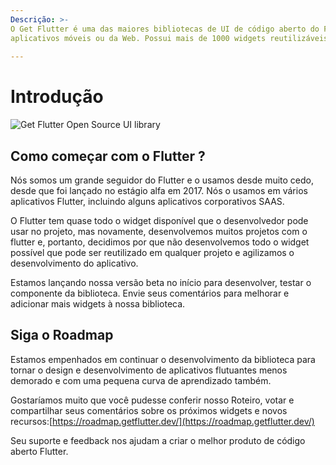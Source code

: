 ```yaml
---
Descrição: >-
O Get Flutter é uma das maiores bibliotecas de UI de código aberto do Flutter para 
aplicativos móveis ou da Web. Possui mais de 1000 widgets reutilizáveis pré-construídos.
  
---
```


# Introdução

![Get Flutter Open Source UI library](https://ik.imagekit.io/ionicfirebaseapp/docs/tr:dpr-auto,tr:w-auto-1300/github-settings_2_6MxhZpdf5.png)

## Como começar com o Flutter ?


Nós somos um grande seguidor do Flutter e o usamos desde muito cedo, desde que foi lançado no estágio alfa em 2017. Nós o usamos em vários aplicativos Flutter, incluindo alguns aplicativos corporativos SAAS. 

O Flutter tem quase todo o widget disponível que o desenvolvedor pode usar no projeto, mas novamente, desenvolvemos muitos projetos com o flutter e, portanto, decidimos por que não desenvolvemos todo o widget possível que pode ser reutilizado em qualquer projeto e agilizamos o desenvolvimento do aplicativo. 

Estamos lançando nossa versão beta no início para desenvolver, testar o componente da biblioteca. Envie seus comentários para melhorar e adicionar mais widgets à nossa biblioteca.

## Siga o Roadmap 

Estamos empenhados em continuar o desenvolvimento da biblioteca para tornar o design e desenvolvimento de aplicativos flutuantes menos demorado e com uma pequena curva de aprendizado também.


Gostaríamos muito que você pudesse conferir nosso Roteiro, votar e compartilhar seus comentários sobre os próximos widgets e novos recursos:[https://roadmap.getflutter.dev/](https://roadmap.getflutter.dev/)

Seu suporte e feedback nos ajudam a criar o melhor produto de código aberto Flutter.









